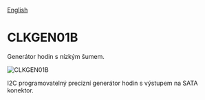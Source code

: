 
[English](./README.md)
<!--- module --->
# CLKGEN01B
<!--- Emodule --->

<!--- subtitle ---> Generátor hodin s nízkým šumem.<!--- Esubtitle --->

![CLKGEN01B](/doc/img/CLKGEN01B_top_big.jpg)

<!--- description ---> I2C programovatelný precizní generátor hodin s výstupem na SATA konektor.<!--- Edescription --->
            
